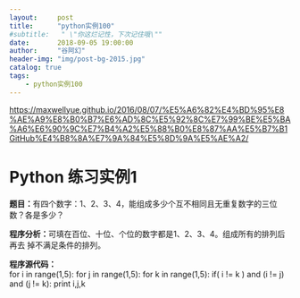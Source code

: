 ```yaml
---
layout:     post
title:      "python实例100"
#subtitle:   " \"你这烂记性，下次记住哦\""
date:       2018-09-05 19:00:00
author:     "谷阿幻"
header-img: "img/post-bg-2015.jpg"
catalog: true
tags:
    - python实例100
---
```

https://maxwellyue.github.io/2016/08/07/%E5%A6%82%E4%BD%95%E8%AE%A9%E8%B0%B7%E6%AD%8C%E5%92%8C%E7%99%BE%E5%BA%A6%E6%90%9C%E7%B4%A2%E5%88%B0%E8%87%AA%E5%B7%B1GitHub%E4%B8%8A%E7%9A%84%E5%8D%9A%E5%AE%A2/
<h1>Python 练习实例1</h1>

<p><b>题目：</b>有四个数字：1、2、3、4，能组成多少个互不相同且无重复数字的三位数？各是多少？

<b>程序分析：</b>可填在百位、十位、个位的数字都是1、2、3、4。组成所有的排列后再去 掉不满足条件的排列。

<b>程序源代码：</b>
<br>
for i in range(1,5):
    for j in range(1,5):
        for k in range(1,5):
            if( i != k ) and (i != j) and (j != k):
                print i,j,k
<br>
<br>
<br>
